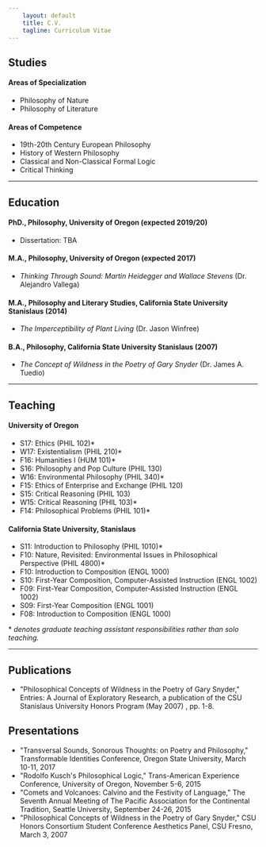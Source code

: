 ```yaml
---
    layout: default
    title: C.V.
    tagline: Curriculum Vitae
---
```


## Studies

#### Areas of Specialization
- Philosophy of Nature
- Philosophy of Literature

#### Areas of Competence
- 19th-20th Century European Philosophy
- History of Western Philosophy
- Classical and Non-Classical Formal Logic
- Critical Thinking

---

## Education

#### PhD., Philosophy, University of Oregon (expected 2019/20)
- Dissertation: TBA

#### M.A., Philosophy, University of Oregon (expected 2017)
- *Thinking Through Sound: Martin Heidegger and Wallace Stevens* (Dr. Alejandro Vallega)

#### M.A., Philosophy and Literary Studies, California State University Stanislaus (2014)
- *The Imperceptibility of Plant Living* (Dr. Jason Winfree)

#### B.A., Philosophy, California State University Stanislaus (2007)
- *The Concept of Wildness in the Poetry of Gary Snyder* (Dr. James A. Tuedio)

---

## Teaching

#### University of Oregon
- S17: Ethics (PHIL 102)*
- W17: Existentialism (PHIL 210)*
- F16: Humanities I (HUM 101)*
- S16: Philosophy and Pop Culture (PHIL 130)
- ​W16: Environmental Philosophy (PHIL 340)*
- F15: Ethics of Enterprise and Exchange (PHIL 120)
- S15: Critical Reasoning (PHIL 103)
- W15: Critical Reasoning (PHIL 103)*
- F14: Philosophical Problems (PHIL 101)*

#### California State University, Stanislaus
- S11: Introduction to Philosophy (PHIL 1010)*
- F10: Nature, Revisited: Environmental Issues in Philosophical Perspective (PHIL 4800)*
- F10: Introduction to Composition (ENGL 1000)
- S10: First-Year Composition, Computer-Assisted Instruction (ENGL 1002)
- F09: First-Year Composition, Computer-Assisted Instruction (ENGL 1002)
- S09: First-Year Composition (ENGL 1001)
- F08: Introduction to Composition (ENGL 1000)

\* *denotes graduate teaching assistant responsibilities rather than solo teaching.*

---

## Publications
- "Philosophical Concepts of Wildness in the Poetry of Gary Snyder," Entries: A Journal of Exploratory Research, a publication of the CSU Stanislaus University Honors Program (May 2007) , pp. 1-8.

## Presentations
- "Transversal Sounds, Sonorous Thoughts: on Poetry and Philosophy," Transformable Identities Conference, Oregon State University, March 10-11, 2017
- "Rodolfo Kusch's Philosophical Logic," Trans-American Experience Conference, University of Oregon, November 5-6, 2015
- "Comets and Volcanoes: Calvino and the Festivity of Language," The Seventh Annual Meeting of The Pacific Association for the Continental Tradition, Seattle University, September 24-26, 2015
- "Philosophical Concepts of Wildness in the Poetry of Gary Snyder," CSU Honors Consortium Student Conference Aesthetics Panel, CSU Fresno, March 3, 2007
